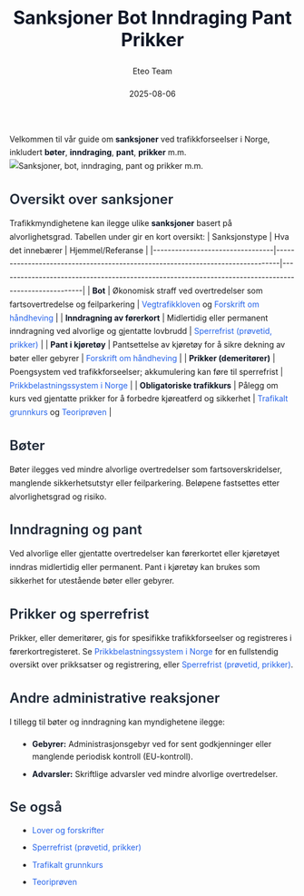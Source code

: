 ﻿---
title: "Sanksjoner Bot Inndraging Pant Prikker"
date: 2025-08-06
draft: false
author: "Eteo Team"
description: "Guide to Sanksjoner Bot Inndraging Pant Prikker for Norwegian driving theory exam."
categories: ["Driving Theory"]
tags: ["driving", "theory", "safety"]
featured_image: "/blog/sanksjoner-bot-inndraging-pant-prikker/sanksjoner-bot-inndraging-pant-prikker-image.svg"
---
<style>
/* Base text styling */
.article-content {
  font-family: 'Inter', -apple-system, BlinkMacSystemFont, 'Segoe UI', Roboto, Oxygen, Ubuntu, Cantarell, 'Open Sans', 'Helvetica Neue', sans-serif;
  line-height: 1.6;
  color: #1f2937;
  font-size: 16px;
}
/* Headers */
h1 {
  font-size: 2rem;
  font-weight: 700;
  margin: 2rem 0 1.5rem;
  color: #111827;
}
h2 {
  font-size: 1.5rem;
  font-weight: 600;
  margin: 2rem 0 1rem;
  color: #1f2937;
}
h3 {
  font-size: 1.25rem;
  font-weight: 600;
  margin: 1.5rem 0 0.75rem;
  color: #374151;
}
/* Paragraphs */
p {
  margin: 1rem 0;
  line-height: 1.7;
}
/* Lists */
ul, ol {
  margin: 1rem 0 1rem 1.5rem;
  padding-left: 1rem;
}
li {
  margin-bottom: 0.5rem;
  line-height: 1.6;
}
/* Bold and emphasis text */
strong, b {
  font-weight: 700 !important;
  color: #111827;
}
em, i {
  font-style: italic;
  color: #374151;
}
strong em, b i, em strong, i b {
  font-weight: 700 !important;
  font-style: italic;
  color: #111827;
}
/* Links */
a {
  color: #2563eb;
  text-decoration: none;
  transition: color 0.2s ease;
}
a:hover {
  color: #1d4ed8;
  text-decoration: underline;
}
/* Code blocks */
pre, code {
  font-family: 'SFMono-Regular', Consolas, 'Liberation Mono', Menlo, monospace;
  background-color: #f3f4f6;
  border-radius: 0.375rem;
  font-size: 0.875em;
}
pre {
  padding: 1rem;
  overflow-x: auto;
  margin: 1rem 0;
}
code {
  padding: 0.2em 0.4em;
}
/* Blockquotes */
blockquote {
  border-left: 4px solid #e5e7eb;
  margin: 1.5rem 0;
  padding: 0.75rem 1rem 0.75rem 1.5rem;
  background-color: #f9fafb;
  color: #4b5563;
  font-style: italic;
}
/* Tables */
table {
  margin: 1.5rem auto !important;
  border-collapse: collapse !important;
  width: 100% !important;
  max-width: 100%;
  box-shadow: 0 1px 3px rgba(0,0,0,0.1) !important;
  border-radius: 0.5rem !important;
  overflow: hidden !important;
  border: 1px solid #e5e7eb !important;
  display: table !important;
}
th, td {
  padding: 0.75rem 1.25rem !important;
  text-align: left !important;
  border: 1px solid #e5e7eb !important;
  vertical-align: top;
}
th {
  background-color: #f9fafb !important;
  font-weight: 600 !important;
  color: #111827 !important;
  text-transform: uppercase !important;
  font-size: 0.75rem !important;
  letter-spacing: 0.05em !important;
}
tr:nth-child(even) {
  background-color: #f9fafb !important;
}
tr:hover {
  background-color: #f3f4f6 !important;
}
/* Responsive adjustments */
@media (max-width: 768px) {
  .article-content {
    font-size: 15px;
  }
  h1 { font-size: 1.75rem; }
  h2 { font-size: 1.375rem; }
  h3 { font-size: 1.125rem; }
  table {
    display: block !important;
    overflow-x: auto !important;
    -webkit-overflow-scrolling: touch;
  }
}
</style>
Velkommen til vår guide om **sanksjoner** ved trafikkforseelser i Norge, inkludert **bøter**, **inndraging**, **pant**, **prikker** m.m.
![Sanksjoner, bot, inndraging, pant og prikker m.m.](/blog/sanksjoner-bot-inndraging-pant-prikker/sanksjoner-bot-inndraging-pant-prikker-image.svg)
## Oversikt over sanksjoner
Trafikkmyndighetene kan ilegge ulike **sanksjoner** basert på alvorlighetsgrad. Tabellen under gir en kort oversikt:
| Sanksjonstype                   | Hva det innebærer                                                              | Hjemmel/Referanse                                                                                   |
|---------------------------------|-------------------------------------------------------------------------------|-----------------------------------------------------------------------------------------------------|
| **Bot**                         | Økonomisk straff ved overtredelser som fartsovertredelse og feilparkering      | [Vegtrafikkloven](/blogs/teori/lover-og-forskrifter "Lover og forskrifter") og [Forskrift om håndheving](/blogs/teori/lover-og-forskrifter "Forskrift om håndheving") |
| **Inndragning av førerkort**    | Midlertidig eller permanent inndragning ved alvorlige og gjentatte lovbrudd    | [Sperrefrist (prøvetid, prikker)](/blogs/teori/sperrefrist-provetid-prikker "Sperrefrist (prøvetid, prikker)") |
| **Pant i kjøretøy**             | Pantsettelse av kjøretøy for å sikre dekning av bøter eller gebyrer            | [Forskrift om håndheving](/blogs/teori/lover-og-forskrifter "Forskrift om håndheving")             |
| **Prikker (demeritører)**       | Poengsystem ved trafikkforseelser; akkumulering kan føre til sperrefrist       | [Prikkbelastningssystem i Norge](/blogs/teori/prikkbelastningssystem "Prikkbelastningssystem i Norge – alt om prikker og demeritører") |
| **Obligatoriske trafikkurs**    | Pålegg om kurs ved gjentatte prikker for å forbedre kjøreatferd og sikkerhet   | [Trafikalt grunnkurs](/blogs/teori/trafikalt-grunnkurs "Trafikalt grunnkurs") og [Teoriprøven](/blogs/teori/teoriproven "Teoriprøven") |
## Bøter
Bøter ilegges ved mindre alvorlige overtredelser som fartsoverskridelser, manglende sikkerhetsutstyr eller feilparkering. Beløpene fastsettes etter alvorlighetsgrad og risiko.
## Inndragning og pant
Ved alvorlige eller gjentatte overtredelser kan førerkortet eller kjøretøyet inndras midlertidig eller permanent. Pant i kjøretøy kan brukes som sikkerhet for utestående bøter eller gebyrer.
## Prikker og sperrefrist
Prikker, eller demeritører, gis for spesifikke trafikkforseelser og registreres i førerkortregisteret. Se [Prikkbelastningssystem i Norge](/blogs/teori/prikkbelastningssystem "Prikkbelastningssystem i Norge – alt om prikker og demeritører") for en fullstendig oversikt over prikksatser og registrering, eller [Sperrefrist (prøvetid, prikker)](/blogs/teori/sperrefrist-provetid-prikker "Sperrefrist (prøvetid, prikker) - konsekvenser ved akkumulering av prikker").
## Andre administrative reaksjoner
I tillegg til bøter og inndragning kan myndighetene ilegge:
* **Gebyrer:** Administrasjonsgebyr ved for sent godkjenninger eller manglende periodisk kontroll (EU-kontroll).
* **Advarsler:** Skriftlige advarsler ved mindre alvorlige overtredelser.
## Se også
* [Lover og forskrifter](/blogs/teori/lover-og-forskrifter "Lover og forskrifter - Oversikt over norske trafikklover og forskrifter")
* [Sperrefrist (prøvetid, prikker)](/blogs/teori/sperrefrist-provetid-prikker "Sperrefrist (prøvetid, prikker)")
* [Trafikalt grunnkurs](/blogs/teori/trafikalt-grunnkurs "Trafikalt grunnkurs - Obligatorisk kurs for førerkort klasse B")
* [Teoriprøven](/blogs/teori/teoriproven "Teoriprøven - alt du trenger å vite for å bestå teoriprøven")